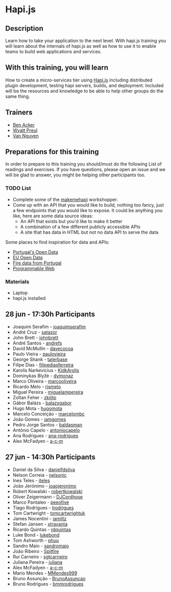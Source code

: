 Hapi.js
=====================


## Description

Learn how to take your application to the next level.  With hapi.js training you will learn about the internals of hapi.js as well as how to use it to enable teams to build web applications and services.

## With this training, you will learn

How to create a micro-services tier using [Hapi.js](http://hapijs.com/) including distributed plugin development, testing hapi servers, builds, and deployment. Included will be the resources and knowledge to be able to help other groups do the same thing.

## Trainers

* [Ben Acker]()
* [Wyatt Preul](http://jsgeek.com)
* [Van Nguyen]()

## Preparations for this training

In order to prepare to this training you should/must do the following List of readings and exercises. If you have questions, please open an issue and we will be glad to answer, you might be helping other participants too.

### TODO List

* Complete some of the [makemehapi](https://github.com/spumko/makemehapi) workshopper.
* Come up with an API that you would like to build, nothing too fancy, just a few endpoints that you would like to expose. It could be anything you like, here are some data source ideas:
    * An API that exists but you'd like to make it better
    * A combination of a few different publicly accessible APIs
    * A site that has data in HTML but not no data API to serve the data

Some places to find inspiration for data and APIs:
* [Portugal's Open Data](http://www.dados.gov.pt/pt/inicio/inicio.aspx)
* [EU Open Data](https://open-data.europa.eu/en/data/)
* [Fire data from Portugal](http://www.incendios.pt/pt)
* [Programmable Web](http://www.programmableweb.com/)

### Materials

* Laptop
* hapi.js installed

## 28 jun - 17:30h Participants

- Joaquim Serafim - [joaquimserafim](https://github.com/joaquimserafim)
- André Cruz - [satazor](https://github.com/satazor)
- John Brett - [johnbrett](https://github.com/johnbrett)
- André Santos - [andrefs](https://github.com/andrefs)
- David McMullin - [davecocoa](https://github.com/davecocoa)
- Paulo Vieira - [paulovieira](https://github.com/paulovieira)
- George Shank - [taterbase](https://github.com/taterbase)
- Filipe Dias - [filipediasferreira](https://github.com/filipediasferreira)
- Karolis Narkevicius - [KidkArolis](https://github.com/KidkArolis)
- Dominykas Blyžė - [dymonaz](https://github.com/dymonaz)
- Marco Oliveira - [marcooliveira](https://github.com/marcooliveira)
- Ricardo Melo - [rjsmelo](https://github.com/rjsmelo)
- Miguel Pereira - [miguelampereira](https://github.com/miguelampereira)
- Zoltan Feher - [zkiiito](https://github.com/zkiiito)
- Gábor Balázs - [balazsgabor](https://github.com/balazsgabor)
- Hugo Mota - [hugomota](https://github.com/hugomota)
- Marcelo Conceição - [marcelombc](https://github.com/marcelombc)
- João Gomes - [jamgomes](https://github.com/jamgomes)
- Pedro Jorge Santos - [baldasman](https://github.com/baldasman)
- António Capelo - [antoniocapelo](https://github.com/antoniocapelo)
- Ana Rodrigues - [ana-rodrigues](https://github.com/ana-rodrigues)
- Alex McFadyen - [a-c-m](https://github.com/a-c-m)

## 27 jun - 14:30h Participants

- Daniel da Silva - [danielfdsilva](https://github.com/danielfdsilva)
- Nelson Correia - [nelsonic](https://github.com/nelsonic)
- Ines Teles - [iteles](https://github.com/iteles)
- João Jerónimo - [joaojeronimo](https://github.com/joaojeronimo)
- Robert Kowalski - [robertkowalski](https://github.com/robertkowalski)
- Oliver Zeigermann - [DJCordhose](https://github.com/DJCordhose)
- Marco Pantaleo - [peeofive](https://github.com/peeofive)
- Tiago Rodrigues - [trodrigues](https://github.com/trodrigues)
- Tom Cartwright - [tomcartwrightuk](https://github.com/tomcartwrightuk)
- James Nocentini - [jamiltz](https://github.com/jamiltz)
- Stefan Jansen - [xtravanta](https://github.com/xtravanta)
- Ricardo Quintas - [rdquintas](https://github.com/rdquintas)
- Luke Bond - [lukebond](https://github.com/lukebond)
- Tom Ashworth - [phuu](https://github.com/phuu)
- Sandro Maio - [sandromaio](https://github.com/sandromaio)
- João Ribeiro - [Spitfire](https://github.com/Spitfire)
- Rui Carneiro - [sgtcarneiro](https://github.com/sgtcarneiro)
- Juliana Pereira - [juliana](https://github.com/juliana)
- Alex McFadyen - [a-c-m](https://github.com/a-c-m)
- Mario Mendes - [MMendes999](https://github.com/MMendes999)
- Bruno Assunção - [BrunoAssuncao](https://github.com/BrunoAssuncao)
- Bruno Rodrigues - [bmmrodrigues](https://github.com/bmmrodrigues)
